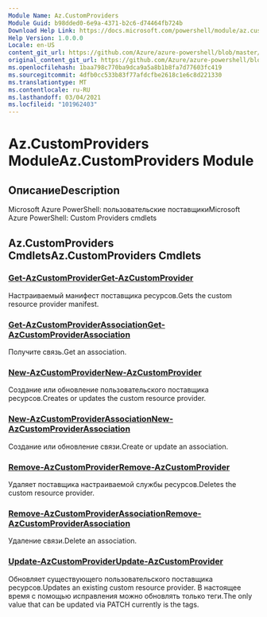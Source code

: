 ```yaml
---
Module Name: Az.CustomProviders
Module Guid: b98dded0-6e9a-4371-b2c6-d74464fb724b
Download Help Link: https://docs.microsoft.com/powershell/module/az.customproviders
Help Version: 1.0.0.0
Locale: en-US
content_git_url: https://github.com/Azure/azure-powershell/blob/master/src/CustomProviders/help/Az.CustomProviders.md
original_content_git_url: https://github.com/Azure/azure-powershell/blob/master/src/CustomProviders/help/Az.CustomProviders.md
ms.openlocfilehash: 1baa798c770ba9dca9a5a8b1b8fa7d77603fc419
ms.sourcegitcommit: 4dfb0cc533b83f77afdcfbe2618c1e6c8d221330
ms.translationtype: MT
ms.contentlocale: ru-RU
ms.lasthandoff: 03/04/2021
ms.locfileid: "101962403"
---
```

# <span data-ttu-id="116d2-101">Az.CustomProviders Module</span><span class="sxs-lookup"><span data-stu-id="116d2-101">Az.CustomProviders Module</span></span>
## <span data-ttu-id="116d2-102">Описание</span><span class="sxs-lookup"><span data-stu-id="116d2-102">Description</span></span>
<span data-ttu-id="116d2-103">Microsoft Azure PowerShell: пользовательские поставщики</span><span class="sxs-lookup"><span data-stu-id="116d2-103">Microsoft Azure PowerShell: Custom Providers cmdlets</span></span>

## <span data-ttu-id="116d2-104">Az.CustomProviders Cmdlets</span><span class="sxs-lookup"><span data-stu-id="116d2-104">Az.CustomProviders Cmdlets</span></span>
### [<span data-ttu-id="116d2-105">Get-AzCustomProvider</span><span class="sxs-lookup"><span data-stu-id="116d2-105">Get-AzCustomProvider</span></span>](Get-AzCustomProvider.md)
<span data-ttu-id="116d2-106">Настраиваемый манифест поставщика ресурсов.</span><span class="sxs-lookup"><span data-stu-id="116d2-106">Gets the custom resource provider manifest.</span></span>

### [<span data-ttu-id="116d2-107">Get-AzCustomProviderAssociation</span><span class="sxs-lookup"><span data-stu-id="116d2-107">Get-AzCustomProviderAssociation</span></span>](Get-AzCustomProviderAssociation.md)
<span data-ttu-id="116d2-108">Получите связь.</span><span class="sxs-lookup"><span data-stu-id="116d2-108">Get an association.</span></span>

### [<span data-ttu-id="116d2-109">New-AzCustomProvider</span><span class="sxs-lookup"><span data-stu-id="116d2-109">New-AzCustomProvider</span></span>](New-AzCustomProvider.md)
<span data-ttu-id="116d2-110">Создание или обновление пользовательского поставщика ресурсов.</span><span class="sxs-lookup"><span data-stu-id="116d2-110">Creates or updates the custom resource provider.</span></span>

### [<span data-ttu-id="116d2-111">New-AzCustomProviderAssociation</span><span class="sxs-lookup"><span data-stu-id="116d2-111">New-AzCustomProviderAssociation</span></span>](New-AzCustomProviderAssociation.md)
<span data-ttu-id="116d2-112">Создание или обновление связи.</span><span class="sxs-lookup"><span data-stu-id="116d2-112">Create or update an association.</span></span>

### [<span data-ttu-id="116d2-113">Remove-AzCustomProvider</span><span class="sxs-lookup"><span data-stu-id="116d2-113">Remove-AzCustomProvider</span></span>](Remove-AzCustomProvider.md)
<span data-ttu-id="116d2-114">Удаляет поставщика настраиваемой службы ресурсов.</span><span class="sxs-lookup"><span data-stu-id="116d2-114">Deletes the custom resource provider.</span></span>

### [<span data-ttu-id="116d2-115">Remove-AzCustomProviderAssociation</span><span class="sxs-lookup"><span data-stu-id="116d2-115">Remove-AzCustomProviderAssociation</span></span>](Remove-AzCustomProviderAssociation.md)
<span data-ttu-id="116d2-116">Удаление связи.</span><span class="sxs-lookup"><span data-stu-id="116d2-116">Delete an association.</span></span>

### [<span data-ttu-id="116d2-117">Update-AzCustomProvider</span><span class="sxs-lookup"><span data-stu-id="116d2-117">Update-AzCustomProvider</span></span>](Update-AzCustomProvider.md)
<span data-ttu-id="116d2-118">Обновляет существующего пользовательского поставщика ресурсов.</span><span class="sxs-lookup"><span data-stu-id="116d2-118">Updates an existing custom resource provider.</span></span>
<span data-ttu-id="116d2-119">В настоящее время с помощью исправления можно обновлять только теги.</span><span class="sxs-lookup"><span data-stu-id="116d2-119">The only value that can be updated via PATCH currently is the tags.</span></span>

